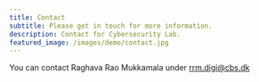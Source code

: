 ```yaml
---
title: Contact
subtitle: Please get in touch for more information.
description: Contact for Cybersecurity Lab.
featured_image: /images/demo/contact.jpg
---
```


You can contact Raghava Rao Mukkamala under rrm.digi@cbs.dk 